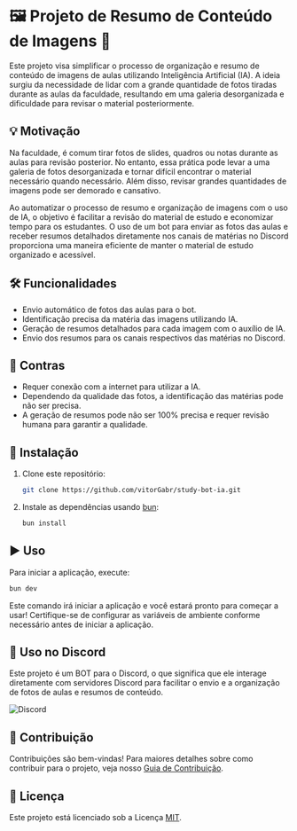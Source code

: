 # 🖼️ Projeto de Resumo de Conteúdo de Imagens 🤖

Este projeto visa simplificar o processo de organização e resumo de conteúdo de imagens de aulas utilizando Inteligência Artificial (IA). A ideia surgiu da necessidade de lidar com a grande quantidade de fotos tiradas durante as aulas da faculdade, resultando em uma galeria desorganizada e dificuldade para revisar o material posteriormente.

## 💡 Motivação

Na faculdade, é comum tirar fotos de slides, quadros ou notas durante as aulas para revisão posterior. No entanto, essa prática pode levar a uma galeria de fotos desorganizada e tornar difícil encontrar o material necessário quando necessário. Além disso, revisar grandes quantidades de imagens pode ser demorado e cansativo.

Ao automatizar o processo de resumo e organização de imagens com o uso de IA, o objetivo é facilitar a revisão do material de estudo e economizar tempo para os estudantes. O uso de um bot para enviar as fotos das aulas e receber resumos detalhados diretamente nos canais de matérias no Discord proporciona uma maneira eficiente de manter o material de estudo organizado e acessível.

## 🛠️ Funcionalidades

- Envio automático de fotos das aulas para o bot.
- Identificação precisa da matéria das imagens utilizando IA.
- Geração de resumos detalhados para cada imagem com o auxílio de IA.
- Envio dos resumos para os canais respectivos das matérias no Discord.

## 🌱 Contras

- Requer conexão com a internet para utilizar a IA.
- Dependendo da qualidade das fotos, a identificação das matérias pode não ser precisa.
- A geração de resumos pode não ser 100% precisa e requer revisão humana para garantir a qualidade.

## 🚀 Instalação

1. Clone este repositório:
   ```bash
   git clone https://github.com/vitorGabr/study-bot-ia.git
   ```

2. Instale as dependências usando [bun](https://bun.sh/):
   ```bash
   bun install
   ```

## ▶️ Uso

Para iniciar a aplicação, execute:
```bash
bun dev
```

Este comando irá iniciar a aplicação e você estará pronto para começar a usar! Certifique-se de configurar as variáveis de ambiente conforme necessário antes de iniciar a aplicação.

## 🤖 Uso no Discord

Este projeto é um BOT para o Discord, o que significa que ele interage diretamente com servidores Discord para facilitar o envio e a organização de fotos de aulas e resumos de conteúdo.

![Discord](https://upload.wikimedia.org/wikipedia/pt/thumb/8/8d/Discord_logo_hires.png/240px-Discord_logo_hires.png)

## 🤝 Contribuição

Contribuições são bem-vindas! Para maiores detalhes sobre como contribuir para o projeto, veja nosso [Guia de Contribuição](CONTRIBUTING.md).

## 📝 Licença

Este projeto está licenciado sob a Licença [MIT](LICENSE).
